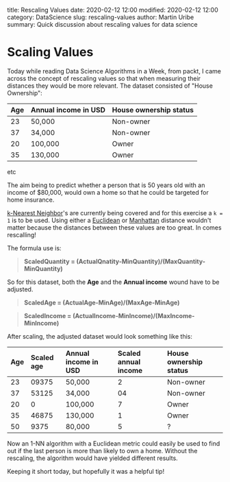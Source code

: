 title: Rescaling Values
date: 2020-02-12 12:00
modified: 2020-02-12 12:00
category: DataScience
slug: rescaling-values
author: Martin Uribe
summary: Quick discussion about rescaling values for data science

# Scaling Values

Today while reading Data Science Algorithms in a Week, from packt, I came across the concept of rescaling values so that when measuring their distances they would be more relevant. The dataset consisted of "House Ownership":

|Age|Annual income in USD|House ownership status|
|:--|:-------------------|:---------------------|
|23|50,000|Non-owner|
|37|34,000|Non-owner|
|20|100,000|Owner|
|35|130,000|Owner|
etc

The aim being to predict whether a person that is 50 years old with an income of $80,000, would own a home so that he could be targeted for home insurance.

[k-Nearest Neighbor](https://en.wikipedia.org/wiki/K-nearest_neighbors_algorithm)'s are currently being covered and for this exercise a `k = 1` is to be used. Using either a [Euclidean](https://en.wikipedia.org/wiki/Euclidean_distance) or [Manhattan](https://en.wiktionary.org/wiki/Manhattan_distance) distance wouldn't matter because the distances between these values are too great. In comes rescalling!

The formula use is:

> **ScaledQuantity = (ActualQnatity-MinQuantity)/(MaxQuantity-MinQuantity)**

So for this dataset, both the **Age** and the **Annual income** wound have to be adjusted.

> **ScaledAge = (ActualAge-MinAge)/(MaxAge-MinAge)**

> **ScaledIncome = (ActualIncome-MinIncome)/(MaxIncome-MinIncome)**

After scaling, the adjusted dataset would look something like this:

|Age|Scaled age|Annual income in USD|Scaled annual income|House ownership status|
|:--|:---------|:-------------------|:------------|:---------------------|
|23|09375|50,000|2|Non-owner|
|37|53125|34,000|04|Non-owner|
|20|0|100,000|7|Owner|
|35|46875|130,000|1|Owner|
|50|9375|80,000|5|?|

Now an 1-NN algorithm with a Euclidean metric could easily be used to find out if the last person is more than likely to own a home. Without the rescaling, the algorithm would have yielded different results.

Keeping it short today, but hopefully it was a helpful tip!
